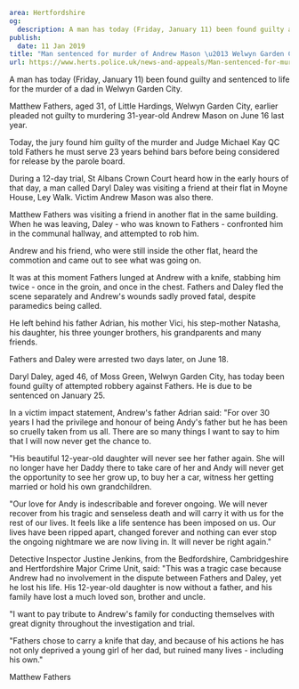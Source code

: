 ```yaml
area: Hertfordshire
og:
  description: A man has today (Friday, January 11) been found guilty and sentenced to life for the murder of a dad in Welwyn Garden City.
publish:
  date: 11 Jan 2019
title: "Man sentenced for murder of Andrew Mason \u2013 Welwyn Garden City"
url: https://www.herts.police.uk/news-and-appeals/Man-sentenced-for-murder-of-Andrew-Mason-2364
```

A man has today (Friday, January 11) been found guilty and sentenced to life for the murder of a dad in Welwyn Garden City.

Matthew Fathers, aged 31, of Little Hardings, Welwyn Garden City, earlier pleaded not guilty to murdering 31-year-old Andrew Mason on June 16 last year.

Today, the jury found him guilty of the murder and Judge Michael Kay QC told Fathers he must serve 23 years behind bars before being considered for release by the parole board.

During a 12-day trial, St Albans Crown Court heard how in the early hours of that day, a man called Daryl Daley was visiting a friend at their flat in Moyne House, Ley Walk. Victim Andrew Mason was also there.

Matthew Fathers was visiting a friend in another flat in the same building. When he was leaving, Daley - who was known to Fathers - confronted him in the communal hallway, and attempted to rob him.

Andrew and his friend, who were still inside the other flat, heard the commotion and came out to see what was going on.

It was at this moment Fathers lunged at Andrew with a knife, stabbing him twice - once in the groin, and once in the chest. Fathers and Daley fled the scene separately and Andrew's wounds sadly proved fatal, despite paramedics being called.

He left behind his father Adrian, his mother Vici, his step-mother Natasha, his daughter, his three younger brothers, his grandparents and many friends.

Fathers and Daley were arrested two days later, on June 18.

Daryl Daley, aged 46, of Moss Green, Welwyn Garden City, has today been found guilty of attempted robbery against Fathers. He is due to be sentenced on January 25.

In a victim impact statement, Andrew's father Adrian said: "For over 30 years I had the privilege and honour of being Andy's father but he has been so cruelly taken from us all. There are so many things I want to say to him that I will now never get the chance to.

"His beautiful 12-year-old daughter will never see her father again. She will no longer have her Daddy there to take care of her and Andy will never get the opportunity to see her grow up, to buy her a car, witness her getting married or hold his own grandchildren.

"Our love for Andy is indescribable and forever ongoing. We will never recover from his tragic and senseless death and will carry it with us for the rest of our lives. It feels like a life sentence has been imposed on us. Our lives have been ripped apart, changed forever and nothing can ever stop the ongoing nightmare we are now living in. It will never be right again."

Detective Inspector Justine Jenkins, from the Bedfordshire, Cambridgeshire and Hertfordshire Major Crime Unit, said: "This was a tragic case because Andrew had no involvement in the dispute between Fathers and Daley, yet he lost his life. His 12-year-old daughter is now without a father, and his family have lost a much loved son, brother and uncle.

"I want to pay tribute to Andrew's family for conducting themselves with great dignity throughout the investigation and trial.

"Fathers chose to carry a knife that day, and because of his actions he has not only deprived a young girl of her dad, but ruined many lives - including his own."

Matthew Fathers
